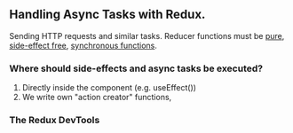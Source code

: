 ## Handling Async Tasks with Redux.
Sending HTTP requests and similar tasks.
Reducer functions must be <ins>pure</ins>, <ins>side-effect free</ins>, <ins>synchronous functions</ins>.

### Where should side-effects and async tasks be executed?
1) Directly inside the component (e.g. useEffect())
2) We write own "action creator" functions, 

### The Redux DevTools
